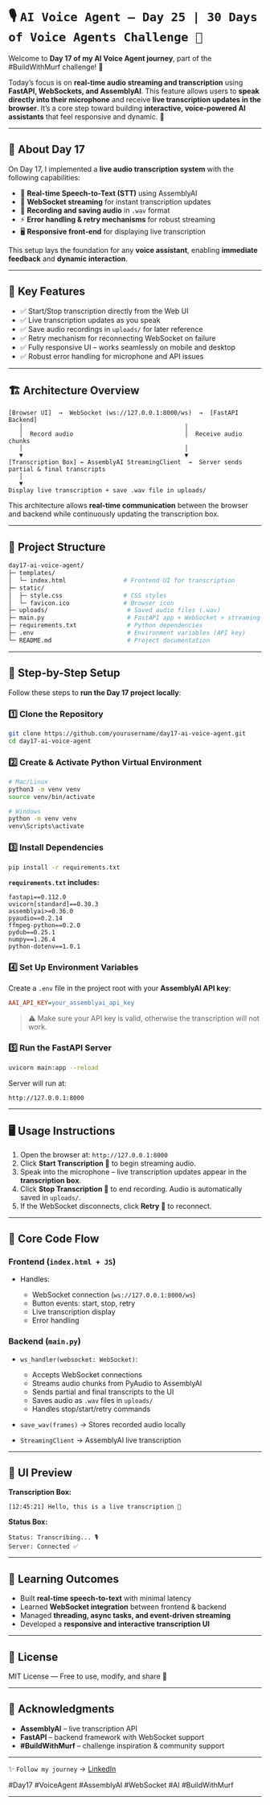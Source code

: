 # 🎙️ `AI Voice Agent – Day 25 | 30 Days of Voice Agents Challenge 🚀`

Welcome to **Day 17 of my AI Voice Agent journey**, part of the #BuildWithMurf challenge! 🌟

Today’s focus is on **real-time audio streaming and transcription** using **FastAPI, WebSockets, and AssemblyAI**. This feature allows users to **speak directly into their microphone** and receive **live transcription updates in the browser**. It’s a core step toward building **interactive, voice-powered AI assistants** that feel responsive and dynamic. 💬

---

## 📖 About Day 17

On Day 17, I implemented a **live audio transcription system** with the following capabilities:

* 🎤 **Real-time Speech-to-Text (STT)** using AssemblyAI
* 🔄 **WebSocket streaming** for instant transcription updates
* 💾 **Recording and saving audio** in `.wav` format
* ⚡ **Error handling & retry mechanisms** for robust streaming
* 🖥️ **Responsive front-end** for displaying live transcription

This setup lays the foundation for any **voice assistant**, enabling **immediate feedback** and **dynamic interaction**.

---

## 🔑 Key Features

* ✅ Start/Stop transcription directly from the Web UI
* ✅ Live transcription updates as you speak
* ✅ Save audio recordings in `uploads/` for later reference
* ✅ Retry mechanism for reconnecting WebSocket on failure
* ✅ Fully responsive UI – works seamlessly on mobile and desktop
* ✅ Robust error handling for microphone and API issues

---

## 🏗️ Architecture Overview

```text
[Browser UI]  →  WebSocket (ws://127.0.0.1:8000/ws)  →  [FastAPI Backend]
   │                                             │
   │  Record audio                               │  Receive audio chunks
   │                                             │
   ▼                                             ▼
[Transcription Box] ← AssemblyAI StreamingClient  →  Server sends partial & final transcripts
   │
   ▼
Display live transcription + save .wav file in uploads/
```

This architecture allows **real-time communication** between the browser and backend while continuously updating the transcription box.

---

## 📂 Project Structure

```bash
day17-ai-voice-agent/
├─ templates/
│  └─ index.html                # Frontend UI for transcription
├─ static/
│  ├─ style.css                 # CSS styles
│  └─ favicon.ico               # Browser icon
├─ uploads/                      # Saved audio files (.wav)
├─ main.py                       # FastAPI app + WebSocket + streaming logic
├─ requirements.txt              # Python dependencies
├─ .env                          # Environment variables (API key)
└─ README.md                     # Project documentation
```

---

## 🚀 Step-by-Step Setup

Follow these steps to **run the Day 17 project locally**:

### 1️⃣ Clone the Repository

```bash
git clone https://github.com/yourusername/day17-ai-voice-agent.git
cd day17-ai-voice-agent
```

### 2️⃣ Create & Activate Python Virtual Environment

```bash
# Mac/Linux
python3 -m venv venv
source venv/bin/activate

# Windows
python -m venv venv
venv\Scripts\activate
```

### 3️⃣ Install Dependencies

```bash
pip install -r requirements.txt
```

**`requirements.txt` includes:**

```
fastapi==0.112.0
uvicorn[standard]==0.30.3
assemblyai>=0.36.0
pyaudio==0.2.14
ffmpeg-python==0.2.0
pydub==0.25.1
numpy==1.26.4
python-dotenv==1.0.1
```

### 4️⃣ Set Up Environment Variables

Create a `.env` file in the project root with your **AssemblyAI API key**:

```ini
AAI_API_KEY=your_assemblyai_api_key
```

> ⚠️ Make sure your API key is valid, otherwise the transcription will not work.

### 5️⃣ Run the FastAPI Server

```bash
uvicorn main:app --reload
```

Server will run at:

```
http://127.0.0.1:8000
```

---

## 🖥️ Usage Instructions

1. Open the browser at: `http://127.0.0.1:8000`
2. Click **Start Transcription 🎵** to begin streaming audio.
3. Speak into the microphone – live transcription updates appear in the **transcription box**.
4. Click **Stop Transcription 🛑** to end recording. Audio is automatically saved in `uploads/`.
5. If the WebSocket disconnects, click **Retry 🔄** to reconnect.

---

## 🔧 Core Code Flow

### Frontend (`index.html + JS`)

* Handles:

  * WebSocket connection (`ws://127.0.0.1:8000/ws`)
  * Button events: start, stop, retry
  * Live transcription display
  * Error handling

### Backend (`main.py`)

* `ws_handler(websocket: WebSocket)`:

  * Accepts WebSocket connections
  * Streams audio chunks from PyAudio to AssemblyAI
  * Sends partial and final transcripts to the UI
  * Saves audio as `.wav` files in `uploads/`
  * Handles stop/start/retry commands

* `save_wav(frames)` → Stores recorded audio locally

* `StreamingClient` → AssemblyAI live transcription

---

## 📸 UI Preview

**Transcription Box:**

```
[12:45:21] Hello, this is a live transcription 📜
```

**Status Box:**

```
Status: Transcribing... 🎙️
Server: Connected ✅
```

---

## 🌟 Learning Outcomes

* Built **real-time speech-to-text** with minimal latency
* Learned **WebSocket integration** between frontend & backend
* Managed **threading, async tasks, and event-driven streaming**
* Developed a **responsive and interactive transcription UI**

---

## 📜 License

MIT License — Free to use, modify, and share 🚀

---

## 🙌 Acknowledgments

* **AssemblyAI** – live transcription API
* **FastAPI** – backend framework with WebSocket support
* **#BuildWithMurf** – challenge inspiration & community support

---

✨ `Follow my journey` → [LinkedIn](https://www.linkedin.com/in/deepak-mallareddy-1b09b6274/)

#Day17 #VoiceAgent #AssemblyAI #WebSocket #AI #BuildWithMurf

---

